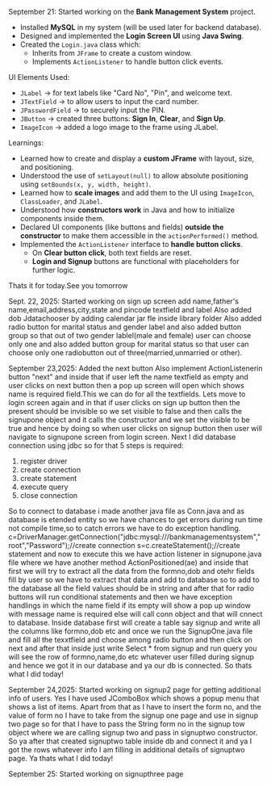 September 21:
Started working on the **Bank Management System** project.
- Installed **MySQL** in my system (will be used later for backend database).
- Designed and implemented the **Login Screen UI** using **Java Swing**.
- Created the `Login.java` class which:
  - Inherits from `JFrame` to create a custom window.
  - Implements `ActionListener` to handle button click events.

UI Elements Used:
- `JLabel` → for text labels like "Card No", "Pin", and welcome text.
- `JTextField` → to allow users to input the card number.
- `JPasswordField` → to securely input the PIN.
- `JButton` → created three buttons: **Sign In**, **Clear**, and **Sign Up**.
- `ImageIcon` → added a logo image to the frame using JLabel.

Learnings:
- Learned how to create and display a **custom JFrame** with layout, size, and positioning.
- Understood the use of `setLayout(null)` to allow absolute positioning using `setBounds(x, y, width, height)`.
- Learned how to **scale images** and add them to the UI using `ImageIcon`, `ClassLoader`, and `JLabel`.
- Understood how **constructors work** in Java and how to initialize components inside them.
- Declared UI components (like buttons and fields) **outside the constructor** to make them accessible in the `actionPerformed()` method.
- Implemented the `ActionListener` interface to **handle button clicks**.
  - On **Clear button click**, both text fields are reset.
  - **Login and Signup** buttons are functional with placeholders for further logic.

Thats it for today.See you tomorrow

Sept. 22, 2025:
Started working on sign up screen
add name,father's name,email,address,city,state and pincode textfield and label
Also added dob Jdatachooser by adding calendar jar fle inside library folder
Also added radio button for marital status and gender label and also added button group so that out of two gender lablel(male and female) user can choose only one and also added button group for marital status so that user can choose only one radiobutton out of three(married,unmarried or other).

September 23,2025:
Added the next button 
Also implement ActionListenerin button "next" and inside that if user left the name textfield as empty and user clicks on next button then a pop up screen will open which shows name is required field.This we can do for all the textfields.
Lets move to login screen again and in that if user clicks on sign up button then the present should be invisible so we set visible to false and then calls the signupone object and it calls the constructor and we set the visible to be true and hence by doing so when user clicks on signup button then user will navigate to signupone screen from login screen.
Next I did database connection using jdbc so for that 5 steps is required:
1. register driver
2. create connection
3. create statement
4. execute query
5. close connection

So to connect to database i made another java file as Conn.java and as database is etended entity so we have chances to get errors during run time not compile time,so to catch errors we have to do exception handling.
 c=DriverManager.getConnection("jdbc:mysql:///bankmanagementsystem","root","Password");//create connection
s=c.createStatement();//create statement
and now to execute this we have action listener in signupone.java file where we have another method ActionPositioned(ae) and inside that first we will try to extract all the data from the formno,dob and otehr fields fill by user so we have to extract that data and add to database so to add to the database all the field values should be in string and after that for radio buttons will run conditional statements and then we have exception handlings in which the name field if its empty will show a pop up window with message name is required else will call conn object and that will cnnect to database.
Inside database first will create a table say signup and write all the columns like formno,dob etc and once we run the SignupOne.java file and fill all the texxtfield and choose among radio button and then click on next and after that inside just write Select * from signup and run query you will see the row of formno,name,do etc whatever user filled during signup and hence we got it in our database and ya our db is connected.
So thats what I did today!

September 24,2025:
Started working on signup2 page for getting additional info of users.
Yes I have used JComboBox which shows a popup menu that shows a list of items.
Apart from that as I have to insert the form no, and the value of form no I have to take from the signup one page and use in signup two page so for that I have to pass the String form no in the signup tow object where we are calling signup two and pass in signuptwo constructor.
So ya after that created signuptwo table inside db and connect it and ya I got the rows whatever info I am filling in additional details of signuptwo page.
Ya thats what I did today!

September 25:
Started working on signupthree page 



